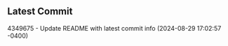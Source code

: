 
## Latest Commit
4349675 - Update README with latest commit info (2024-08-29 17:02:57 -0400) <Yunxi-Zhou>
